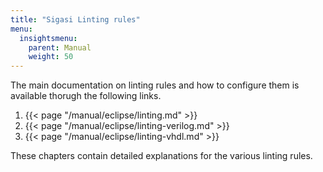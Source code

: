 ```yaml
---
title: "Sigasi Linting rules"
menu:
  insightsmenu:
    parent: Manual
    weight: 50
---
```


The main documentation on linting rules and how to configure them is available thorugh the following links.

1. {{< page "/manual/eclipse/linting.md" >}}
1. {{< page "/manual/eclipse/linting-verilog.md" >}}
1. {{< page "/manual/eclipse/linting-vhdl.md" >}}

These chapters contain detailed explanations for the various linting rules.
